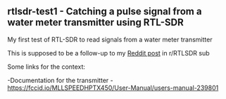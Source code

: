 ## rtlsdr-test1 - Catching a pulse signal from a water meter transmitter using RTL-SDR

My first test of RTL-SDR to read signals from a water meter transmitter

This is supposed to be a follow-up to my [Reddit post](https://www.reddit.com/r/RTLSDR/comments/iajgbi/how_to_catch_a_short_and_potentially_very/) in r/RTLSDR sub


Some links for the context:

-Documentation for the transmitter - https://fccid.io/MLLSPEEDHPTX450/User-Manual/users-manual-239801
